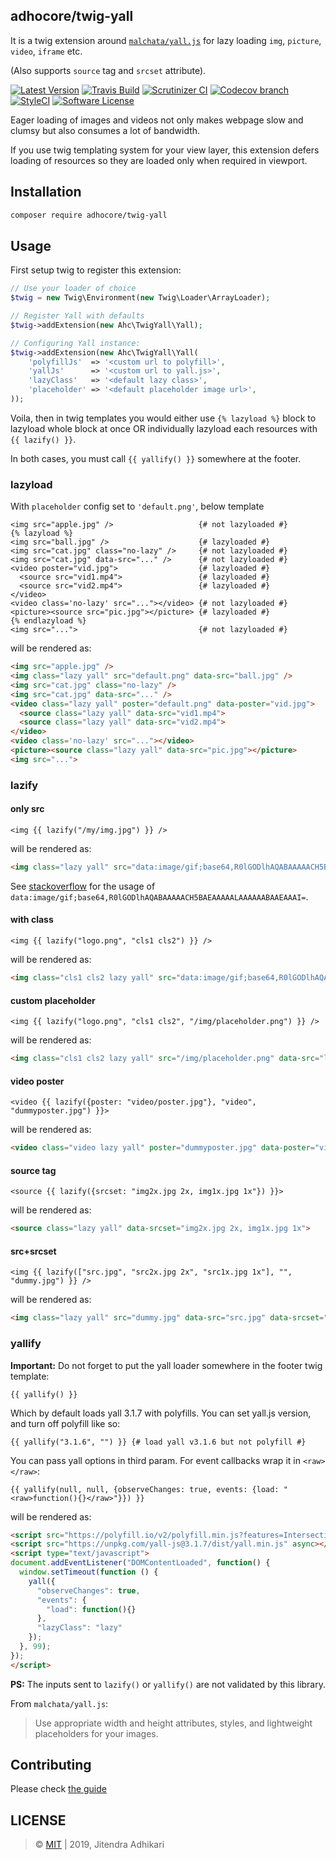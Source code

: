 ## adhocore/twig-yall

It is a twig extension around [`malchata/yall.js`](https://github.com/malchata/yall.js)
for lazy loading `img`, `picture`, `video`, `iframe` etc.

(Also supports `source` tag and `srcset` attribute).

[![Latest Version](https://img.shields.io/github/release/adhocore/twig-yall.svg?style=flat-square)](https://github.com/adhocore/twig-yall/releases)
[![Travis Build](https://img.shields.io/travis/com/adhocore/twig-yall.svg?branch=master&style=flat-square)](https://travis-ci.com/adhocore/twig-yall?branch=master)
[![Scrutinizer CI](https://img.shields.io/scrutinizer/g/adhocore/twig-yall.svg?style=flat-square)](https://scrutinizer-ci.com/g/adhocore/twig-yall/?branch=master)
[![Codecov branch](https://img.shields.io/codecov/c/github/adhocore/twig-yall/master.svg?style=flat-square)](https://codecov.io/gh/adhocore/twig-yall)
[![StyleCI](https://styleci.io/repos/172214338/shield)](https://styleci.io/repos/172214338)
[![Software License](https://img.shields.io/badge/license-MIT-brightgreen.svg?style=flat-square)](./LICENSE)

Eager loading of images and videos not only makes webpage slow and clumsy but also consumes a lot of bandwidth.

If you use twig templating system for your view layer, this extension defers loading of resources so they are loaded only when required in viewport.

## Installation
```bash
composer require adhocore/twig-yall
```

## Usage

First setup twig to register this extension:
```php
// Use your loader of choice
$twig = new Twig\Environment(new Twig\Loader\ArrayLoader);

// Register Yall with defaults
$twig->addExtension(new Ahc\TwigYall\Yall);

// Configuring Yall instance:
$twig->addExtension(new Ahc\TwigYall\Yall(
    'polyfillJs'  => '<custom url to polyfill>',
    'yallJs'      => '<custom url to yall.js>',
    'lazyClass'   => '<default lazy class>',
    'placeholder' => '<default placeholder image url>',
));
```

Voila, then in twig templates you would either use `{% lazyload %}` block to lazyload whole block at once
OR individually lazyload each resources with `{{ lazify() }}`.

In both cases, you must call `{{ yallify() }}` somewhere at the footer.

### lazyload

With `placeholder` config set to `'default.png'`, below template
```twig
<img src="apple.jpg" />                   {# not lazyloaded #}
{% lazyload %}
<img src="ball.jpg" />                    {# lazyloaded #}
<img src="cat.jpg" class="no-lazy" />     {# not lazyloaded #}
<img src="cat.jpg" data-src="..." />      {# not lazyloaded #}
<video poster="vid.jpg">                  {# lazyloaded #}
  <source src="vid1.mp4">                 {# lazyloaded #}
  <source src="vid2.mp4">                 {# lazyloaded #}
</video>
<video class='no-lazy' src="..."></video> {# not lazyloaded #}
<picture><source src="pic.jpg"></picture> {# lazyloaded #}
{% endlazyload %}
<img src="...">                           {# not lazyloaded #}
```
will be rendered as:
```html
<img src="apple.jpg" />
<img class="lazy yall" src="default.png" data-src="ball.jpg" />
<img src="cat.jpg" class="no-lazy" />
<img src="cat.jpg" data-src="..." />
<video class="lazy yall" poster="default.png" data-poster="vid.jpg">
  <source class="lazy yall" data-src="vid1.mp4">
  <source class="lazy yall" data-src="vid2.mp4">
</video>
<video class='no-lazy' src="..."></video>
<picture><source class="lazy yall" data-src="pic.jpg"></picture>
<img src="...">
```

### lazify

#### only src
```twig
<img {{ lazify("/my/img.jpg") }} />
```
will be rendered as:
```html
<img class="lazy yall" src="data:image/gif;base64,R0lGODlhAQABAAAAACH5BAEAAAAALAAAAAABAAEAAAI=" data-src="/my/img.jpg" />
```

See [stackoverflow](https://stackoverflow.com/a/15960901) for the usage of `data:image/gif;base64,R0lGODlhAQABAAAAACH5BAEAAAAALAAAAAABAAEAAAI=`.

#### with class
```twig
<img {{ lazify("logo.png", "cls1 cls2") }} />
```
will be rendered as:
```html
<img class="cls1 cls2 lazy yall" src="data:image/gif;base64,R0lGODlhAQABAAAAACH5BAEAAAAALAAAAAABAAEAAAI=" data-src="logo.png" />
```

#### custom placeholder
```twig
<img {{ lazify("logo.png", "cls1 cls2", "/img/placeholder.png") }} />
```
will be rendered as:
```html
<img class="cls1 cls2 lazy yall" src="/img/placeholder.png" data-src="logo.png" />
```

#### video poster
```twig
<video {{ lazify({poster: "video/poster.jpg"}, "video", "dummyposter.jpg") }}>
```
will be rendered as:
```html
<video class="video lazy yall" poster="dummyposter.jpg" data-poster="video/poster.jpg">
```

#### source tag
```twig
<source {{ lazify({srcset: "img2x.jpg 2x, img1x.jpg 1x"}) }}>
```
will be rendered as:
```html
<source class="lazy yall" data-srcset="img2x.jpg 2x, img1x.jpg 1x">
```

#### src+srcset
```twig
<img {{ lazify(["src.jpg", "src2x.jpg 2x", "src1x.jpg 1x"], "", "dummy.jpg") }} />
```
will be rendered as:
```html
<img class="lazy yall" src="dummy.jpg" data-src="src.jpg" data-srcset="src2x.jpg 2x, src1x.jpg 1x" />
```

### yallify

**Important:** Do not forget to put the yall loader somewhere in the footer twig template:

```twig
{{ yallify() }}
```

Which by default loads yall 3.1.7 with polyfills. You can set yall.js version, and turn off polyfill like so:
```twig
{{ yallify("3.1.6", "") }} {# load yall v3.1.6 but not polyfill #}
```

You can pass yall options in third param. For event callbacks wrap it in `<raw></raw>`:
```twig
{{ yallify(null, null, {observeChanges: true, events: {load: "<raw>function(){}</raw>"}}) }}
```
will be rendered as:
```html
<script src="https://polyfill.io/v2/polyfill.min.js?features=IntersectionObserver" async></script>
<script src="https://unpkg.com/yall-js@3.1.7/dist/yall.min.js" async></script>
<script type="text/javascript">
document.addEventListener("DOMContentLoaded", function() {
  window.setTimeout(function () {
    yall({
      "observeChanges": true,
      "events": {
        "load": function(){}
      },
      "lazyClass": "lazy"
    });
  }, 99);
});
</script>
```

**PS:**
The inputs sent to `lazify()` or `yallify()` are not validated by this library.

From `malchata/yall.js`:
> Use appropriate width and height attributes, styles, and lightweight placeholders for your images.

## Contributing

Please check [the guide](./CONTRIBUTING.md)

## LICENSE

> &copy; [MIT](./LICENSE) | 2019, Jitendra Adhikari
